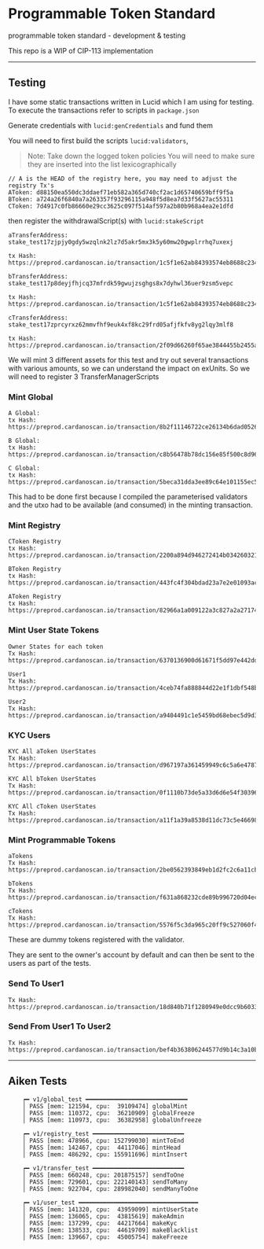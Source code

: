 # Programmable Token Standard

programmable token standard - development & testing

This repo is a WIP of CIP-113 implementation

--- 

## Testing

I have some static transactions written in Lucid which I am using for testing. To execute 
the transactions refer to scripts in `package.json`

Generate credentials with `lucid:genCredentials` and fund them

You will need to first build the scripts `lucid:validators`, 
> Note: Take down the logged token policies
> You will need to make sure they are inserted into the list lexicographically

```
// A is the HEAD of the registry here, you may need to adjust the registry Tx's
AToken: d88150ea550dc3ddaef71eb582a365d740cf2ac1d65740659bff9f5a
BToken: a724a26f6840a7a263357f93296115a948f5d8ea7d33f5627ac55311
CToken: 7d4917c0fb86660e29cc3625c097f514af597a2b80b968a4ea2e1dfd
```

then register the withdrawalScript(s) with `lucid:stakeScript`

```
aTransferAddress:
stake_test17zjpjy0gdy5wzqlnk2lz7d5akr5mx3k5y60mw20gwplrrhq7uxexj

tx Hash: https://preprod.cardanoscan.io/transaction/1c5f1e62ab84393574eb8688c2343a5d855e0f12e1a613baafdd4f88599f7fad

bTransferAddress:
stake_test17p8deyjfhjcq37mfrdk59gwujzsghgs8x7dyhwl36uer9zsm5vepc

tx Hash: https://preprod.cardanoscan.io/transaction/1c5f1e62ab84393574eb8688c2343a5d855e0f12e1a613baafdd4f88599f7fad

cTransferAddress:
stake_test17zprcyrxz62mmvfhf9euk4xf8kc29frd05afjfkfv8yg2lqy3mlf8

tx Hash: https://preprod.cardanoscan.io/transaction/2f09d66260f65ae3844455b2455ac08fdf291f363b8e484b4b9fca87bfe13834
```

We will mint 3 different assets for this test and try out several transactions with
various amounts, so we can understand the impact on exUnits.
So we will need to register 3 TransferManagerScripts

### Mint Global

```
A Global:
tx Hash: https://preprod.cardanoscan.io/transaction/8b2f11146722ce26134b6dad0526ca582051a22232a70f561401be918d923269

B Global:
tx Hash: https://preprod.cardanoscan.io/transaction/c8b56478b78dc156e85f500c8d96de7fedac73ed51507edd3fbd2dd1c9b73857

C Global:
tx Hash: https://preprod.cardanoscan.io/transaction/5beca31dda3ee89c64e101155ec558384727973e010ad80ed3aafbf0199fc4fe
```
This had to be done first because I compiled the parameterised validators and the utxo
had to be available (and consumed) in the minting transaction.

### Mint Registry

```
CToken Registry
tx Hash: https://preprod.cardanoscan.io/transaction/2200a894d946272414b03426032136c56fa1012805a56a5beac96ed3fc85b7a0

BToken Registry
tx Hash: https://preprod.cardanoscan.io/transaction/443fc4f304bdad23a7e2e01093ac49e07613511356a560d40d8c67bac2444161

AToken Registry
tx Hash: https://preprod.cardanoscan.io/transaction/82966a1a009122a3c827a2a2717490770b6bf73a8bea2574e779d143fcb53dc4
```

### Mint User State Tokens

```
Owner States for each token
Tx Hash: https://preprod.cardanoscan.io/transaction/6370136900d61671f5dd97e442ddff85edacc53803cbddc4a0655c35e995ef7a

User1 
Tx Hash: https://preprod.cardanoscan.io/transaction/4ceb74fa888844d22e1f1dbf548b06a8311804eb41147b978a55121f532f40df

User2 
Tx Hash: https://preprod.cardanoscan.io/transaction/a9404491c1e5459bd68ebec5d9d309ce76477930aa7fb6a466ea1dadc8e5402f
```

### KYC Users

```
KYC All aToken UserStates 
Tx Hash: https://preprod.cardanoscan.io/transaction/d967197a361459949c6c5a6e478701cf9f2f54ce3f7bf4a4a5b9be0b528283e1

KYC All bToken UserStates
Tx Hash: https://preprod.cardanoscan.io/transaction/0f1110b73de5a33d6d6e54f30396690b9d9de7dd6777cb9a101baa2540da837b

KYC All cToken UserStates
Tx Hash: https://preprod.cardanoscan.io/transaction/a11f1a39a8538d11dc73c5e46698f811ff5030087552c11896c625cb45620858
```

### Mint Programmable Tokens

```
aTokens
Tx Hash: https://preprod.cardanoscan.io/transaction/2be0562393849eb1d2fc2c6a11cb3cdd9e7df006dbd6a86719cb1caeb5354b90

bTokens
Tx Hash: https://preprod.cardanoscan.io/transaction/f631a868232cde89b996720d04ec88f50e18fe466ea03c6347e9ea11ac48c463

cTokens
Tx Hash: https://preprod.cardanoscan.io/transaction/5576f5c3da965c20ff9c527060f48d3e771304dc1a92947797b6122f59aa0be9
```

These are dummy tokens registered with the validator.

They are sent to the owner's account by default and can then be sent to the users as part
of the tests.

### Send To User1

```
Tx Hash: https://preprod.cardanoscan.io/transaction/18d840b71f1280949e0dcc9b6033e341cf68817c217849ce56da3bca5e1d1230
```

### Send From User1 To User2

```
Tx Hash: https://preprod.cardanoscan.io/transaction/bef4b363806244577d9b14c3a10b0205268c4a1d99ed2946ade8f2570875caaa
```

---

## Aiken Tests

```
    ┍━ v1/global_test ━━━━━━━━━━━━━━━━━━━━━━━━━━━━━
    │ PASS [mem: 121594, cpu:  39109474] globalMint
    │ PASS [mem: 110372, cpu:  36210909] globalFreeze
    │ PASS [mem: 110973, cpu:  36382958] globalUnfreeze

    ┍━ v1/registry_test ━━━━━━━━━━━━━━━━━━━━━━━━━━
    │ PASS [mem: 478966, cpu: 152799030] mintToEnd
    │ PASS [mem: 142467, cpu:  44117046] mintHead
    │ PASS [mem: 486292, cpu: 155911696] mintInsert

    ┍━ v1/transfer_test ━━━━━━━━━━━━━━━━━━━━━━━━━━
    │ PASS [mem: 660248, cpu: 201875157] sendToOne
    │ PASS [mem: 729601, cpu: 222140143] sendToMany
    │ PASS [mem: 922704, cpu: 289982040] sendManyToOne

    ┍━ v1/user_test ━━━━━━━━━━━━━━━━━━━━━━━━━━━━━━━━━━
    │ PASS [mem: 141320, cpu:  43959099] mintUserState
    │ PASS [mem: 136065, cpu:  43815619] makeAdmin
    │ PASS [mem: 137299, cpu:  44217664] makeKyc
    │ PASS [mem: 138533, cpu:  44619709] makeBlacklist
    │ PASS [mem: 139667, cpu:  45005754] makeFreeze
```